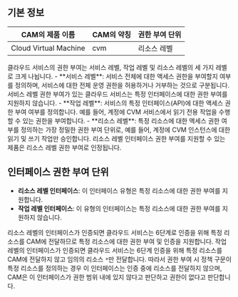 ## 기본 정보
<table>
<thead>
<tr>
<th>CAM의 제품 이름</th>
<th>CAM의 약칭</th>
<th>권한 부여 단위</th>
</tr>
</thead>
<tbody><tr>
<td>Cloud Virtual Machine</td>
<td>cvm</td>
<td>리소스 레벨</td>
</tr>
</tbody></table>


<dx-alert infotype="explain" title="">
클라우드 서비스의 권한 부여는 서비스 레벨, 작업 레벨 및 리소스 레벨의 세 가지 레벨로 크게 나뉩니다.
- **서비스 레벨**: 서비스 전체에 대한 액세스 권한을 부여할지 여부를 정의하며, 서비스에 대한 전체 운영 권한을 허용하거나 거부하는 것으로 구분됩니다. 서비스 레벨 권한 부여가 있는 클라우드 서비스는 특정 인터페이스에 대한 권한 부여를 지원하지 않습니다.
- **작업 레벨**: 서비스의 특정 인터페이스(API)에 대한 액세스 권한 부여 여부를 정의합니다. 예를 들어, 계정에 CVM 서비스에서 읽기 전용 작업을 수행할 수 있는 권한을 부여합니다.
- **리소스 레벨**: 특정 리소스에 대한 액세스 권한 여부를 정의하는 가장 정밀한 권한 부여 단위로, 예를 들어, 계정에 CVM 인스턴스에 대한 읽기 및 쓰기 작업만 승인합니다. 리소스 레벨 인터페이스 권한 부여를 지원할 수 있는 제품은 리소스 레벨 권한 부여로 인정됩니다.
</dx-alert>


## 인터페이스 권한 부여 단위

- **리소스 레벨 인터페이스**: 이 인터페이스 유형은 특정 리소스에 대한 권한 부여를 지원합니다.
- **작업 레벨 인터페이스**: 이 유형의 인터페이스는 특정 리소스에 대한 권한 부여를 지원하지 않습니다.

리소스 레벨의 인터페이스가 인증되면 클라우드 서비스는 6단계로 인증을 위해 특정 리소스를 CAM에 전달하므로 특정 리소스에 대한 권한 부여 및 인증을 지원합니다.
작업 레벨의 인터페이스가 인증되면 클라우드 서비스는 6단계 인증을 위해 특정 리소스를 CAM에 전달하지 않고 임의의 리소스 `*`만 전달합니다. 따라서 권한 부여 시 정책 구문이 특정 리소스를 정의하는 경우 이 인터페이스는 인증 중에 리소스를 전달하지 않으며, CAM은 이 인터페이스가 권한 범위 내에 있지 않다고 판단하고 권한이 없다고 판단합니다.


